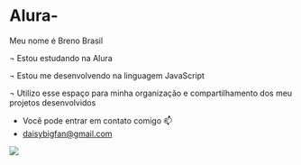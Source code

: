 # Alura-
Meu nome é Breno Brasil

¬ Estou estudando na Alura

¬ Estou me desenvolvendo na linguagem JavaScript

¬ Utilizo esse espaço para minha organização e compartilhamento dos meu projetos desenvolvidos

- Você pode entrar em contato comigo 📫
- daisybigfan@gmail.com

![](https://media1.tenor.com/m/dsy36V7Ps3MAAAAd/tanaka-haikyuu.gif)
